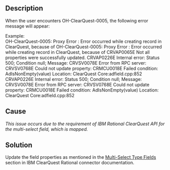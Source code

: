 ## Description

When the user encounters OH-ClearQuest-0005, the following error message will appear:

Example: 
<br>OH-ClearQuest-0005: Proxy Error : Error occurred while creating record in ClearQuest, because of OH-ClearQuest-0005: Proxy Error : Error occurred while creating record in ClearQuest, because of CRVAP0065E Not all properties were successfully updated. CRVAP0226E Internal error: Status 500; Condition null; Message: CRVSV0078E Error from RPC server: CRVSV0768E Could not update property: CRMCU0018E Failed condition: AdIsNonEmpty(value) Location: ClearQuest Core:adfield.cpp:852 CRVAP0226E Internal error: Status 500; Condition null; Message: CRVSV0078E Error from RPC server: CRVSV0768E Could not update property: CRMCU0018E Failed condition: AdIsNonEmpty(value) Location: ClearQuest Core:adfield.cpp:852

## Cause

*This issue occurs due to the requirement of IBM Rational ClearQuest API for the multi-select field, which is mapped.*

## Solution

Update the field properties as mentioned in the [Multi-Select Type Fields](../../../../connectors/ibm-rational-clearquest.md#multi-select-type-fields) section in IBM ClearQuest Rational connector documentation.

